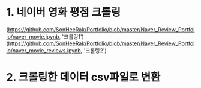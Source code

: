 # 1. 네이버 영화 평점 크롤링
(https://github.com/SonHeeRak/Portfolio/blob/master/Naver_Review_Portfolio/naver_movie.ipynb, '크롤링1')
(https://github.com/SonHeeRak/Portfolio/blob/master/Naver_Review_Portfolio/naver_movie_reviews.ipynb, '크롤링2')

# 2. 크롤링한 데이터 csv파일로 변환

